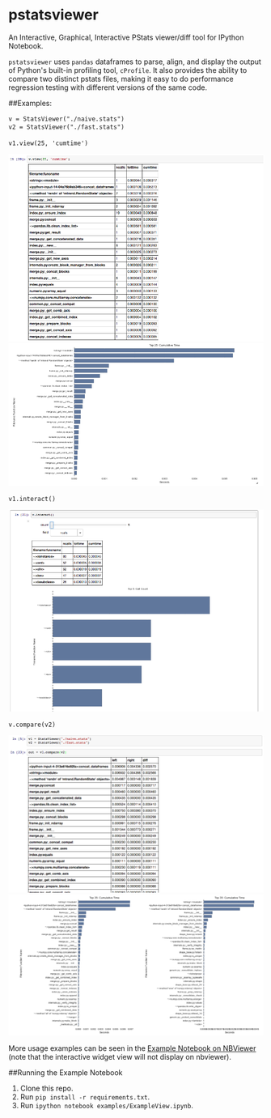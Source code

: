 pstatsviewer
=============

An Interactive,  Graphical, Interactive PStats viewer/diff tool for IPython Notebook.

`pstatsviewer` uses `pandas` dataframes to parse, align, and display the output of Python's built-in profiling tool, `cProfile`.
It also provides the ability to compare two distinct pstats files, making it easy to do performance regression testing with different versions of the same code.

##Examples:
```
v = StatsViewer("./naive.stats")
v2 = StatsViewer("./fast.stats")

v1.view(25, 'cumtime')
```
![TableView](img/tableoutput.png)
![GraphView](img/graphoutput.png)
```
v1.interact()
```
![InteractView](img/widgetoutput.png)
```
v.compare(v2)
```
![DiffTable](img/difftable.png)
![DiffGraph](img/diffgraph.png)

More usage examples can be seen in the [Example Notebook on NBViewer](http://nbviewer.ipython.org/github/ssanderson/pstats-view/blob/master/examples/ExampleView.ipynb)
(note that the interactive widget view will not display on nbviewer).

##Running the Example Notebook
1. Clone this repo.
2. Run `pip install -r requirements.txt`.
3. Run `ipython notebook examples/ExampleView.ipynb`.
